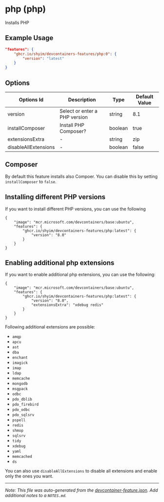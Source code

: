 
# php (php)

Installs PHP

## Example Usage

```json
"features": {
    "ghcr.io/shyim/devcontainers-features/php:0": {
        "version": "latest"
    }
}
```

## Options

| Options Id | Description | Type | Default Value |
|-----|-----|-----|-----|
| version | Select or enter a PHP version | string | 8.1 |
| installComposer | Install PHP Composer? | boolean | true |
| extensionsExtra | - | string | zip |
| disableAllExtensions | - | boolean | false |

## Composer

By default this feature installs also Compoer. You can disable this by setting `installComposer` to `false`.

## Installing different PHP versions

If you want to install different PHP versions, you can use the following

```jsonc
{
    "image": "mcr.microsoft.com/devcontainers/base:ubuntu",
    "features": {
        "ghcr.io/shyim/devcontainers-features/php:latest": {
            "version": "8.0"
        }
    }
}
```

## Enabling additional php extensions

If you want to enable additional php extensions, you can use the following:

```jsonc
{
    "image": "mcr.microsoft.com/devcontainers/base:ubuntu",
    "features": {
        "ghcr.io/shyim/devcontainers-features/php:latest": {
            "version": "8.0",
            "extensionsExtra": "xdebug redis"
        }
    }
}
```

Following additional extensions are possible:

- `amqp`
- `apcu`
- `ast`
- `dba`
- `enchant`
- `imagick`
- `imap`
- `ldap`
- `memcache`
- `mongodb`
- `msgpack`
- `odbc`
- `pdo_dblib`
- `pdo_firebird`
- `pdo_odbc`
- `pdo_sqlsrv`
- `pspell`
- `redis`
- `shmop`
- `sqlsrv`
- `tidy`
- `xdebug`
- `yaml`
- `memcached`
- `ds`

You can also use `disableAllExtensions` to disable all extensions and enable only the ones you want.

---

_Note: This file was auto-generated from the [devcontainer-feature.json](https://github.com/shyim/devcontainers-features/blob/main/src/php/devcontainer-feature.json).  Add additional notes to a `NOTES.md`._
